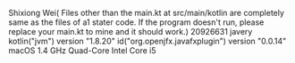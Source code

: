 Shixiong Wei( Files other than the main.kt at src/main/kotlin are completely same
as the files of a1 stater code. If the program doesn't run, please replace your main.kt
to mine and it should work.)
20926631 javery
kotlin("jvm") version "1.8.20"
id("org.openjfx.javafxplugin") version "0.0.14"
macOS 1.4 GHz Quad-Core Intel Core i5
